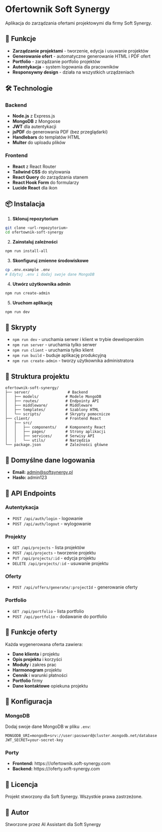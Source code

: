 # Ofertownik Soft Synergy

Aplikacja do zarządzania ofertami projektowymi dla firmy Soft Synergy.

## 🚀 Funkcje

- **Zarządzanie projektami** - tworzenie, edycja i usuwanie projektów
- **Generowanie ofert** - automatyczne generowanie HTML i PDF ofert
- **Portfolio** - zarządzanie portfolio projektów
- **Autentykacja** - system logowania dla pracowników
- **Responsywny design** - działa na wszystkich urządzeniach

## 🛠️ Technologie

### Backend
- **Node.js** z Express.js
- **MongoDB** z Mongoose
- **JWT** dla autentykacji
- **jsPDF** do generowania PDF (bez przeglądarki)
- **Handlebars** do templatów HTML
- **Multer** do uploadu plików

### Frontend
- **React** z React Router
- **Tailwind CSS** do stylowania
- **React Query** do zarządzania stanem
- **React Hook Form** do formularzy
- **Lucide React** dla ikon

## 📦 Instalacja

1. **Sklonuj repozytorium**
```bash
git clone <url-repozytorium>
cd ofertownik-soft-synergy
```

2. **Zainstaluj zależności**
```bash
npm run install-all
```

3. **Skonfiguruj zmienne środowiskowe**
```bash
cp .env.example .env
# Edytuj .env i dodaj swoje dane MongoDB
```

4. **Utwórz użytkownika admin**
```bash
npm run create-admin
```

5. **Uruchom aplikację**
```bash
npm run dev
```

## 🔧 Skrypty

- `npm run dev` - uruchamia serwer i klient w trybie deweloperskim
- `npm run server` - uruchamia tylko serwer
- `npm run client` - uruchamia tylko klient
- `npm run build` - buduje aplikację produkcyjną
- `npm run create-admin` - tworzy użytkownika administratora

## 📁 Struktura projektu

```
ofertownik-soft-synergy/
├── server/                 # Backend
│   ├── models/            # Modele MongoDB
│   ├── routes/            # Endpointy API
│   ├── middleware/        # Middleware
│   ├── templates/         # Szablony HTML
│   └── scripts/           # Skrypty pomocnicze
├── client/                # Frontend React
│   ├── src/
│   │   ├── components/    # Komponenty React
│   │   ├── pages/         # Strony aplikacji
│   │   ├── services/      # Serwisy API
│   │   └── utils/         # Narzędzia
└── package.json           # Zależności główne
```

## 🔐 Domyślne dane logowania

- **Email:** admin@softsynergy.pl
- **Hasło:** admin123

## 📄 API Endpoints

### Autentykacja
- `POST /api/auth/login` - logowanie
- `POST /api/auth/logout` - wylogowanie

### Projekty
- `GET /api/projects` - lista projektów
- `POST /api/projects` - tworzenie projektu
- `PUT /api/projects/:id` - edycja projektu
- `DELETE /api/projects/:id` - usuwanie projektu

### Oferty
- `POST /api/offers/generate/:projectId` - generowanie oferty


### Portfolio
- `GET /api/portfolio` - lista portfolio
- `POST /api/portfolio` - dodawanie do portfolio

## 🎨 Funkcje oferty

Każda wygenerowana oferta zawiera:
- **Dane klienta** i projektu
- **Opis projektu** i korzyści
- **Moduły** i zakres prac
- **Harmonogram** projektu
- **Cennik** i warunki płatności
- **Portfolio** firmy
- **Dane kontaktowe** opiekuna projektu

## 🔧 Konfiguracja

### MongoDB
Dodaj swoje dane MongoDB w pliku `.env`:
```
MONGODB_URI=mongodb+srv://user:password@cluster.mongodb.net/database
JWT_SECRET=your-secret-key
```

### Porty
- **Frontend:** https:///ofertownik.soft-synergy.com
- **Backend:** https:///oferty.soft-synergy.com

## 📝 Licencja

Projekt stworzony dla Soft Synergy. Wszystkie prawa zastrzeżone.

## 👥 Autor

Stworzone przez AI Assistant dla Soft Synergy 